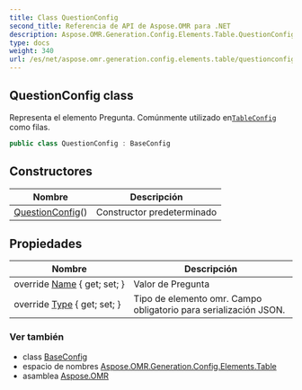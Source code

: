 ```yaml
---
title: Class QuestionConfig
second_title: Referencia de API de Aspose.OMR para .NET
description: Aspose.OMR.Generation.Config.Elements.Table.QuestionConfig clase. Representa el elemento Pregunta. Comúnmente utilizado enTableConfig como filas.
type: docs
weight: 340
url: /es/net/aspose.omr.generation.config.elements.table/questionconfig/
---
```

## QuestionConfig class

Representa el elemento Pregunta. Comúnmente utilizado en[`TableConfig`](../tableconfig/) como filas.

```csharp
public class QuestionConfig : BaseConfig
```

## Constructores

| Nombre | Descripción |
| --- | --- |
| [QuestionConfig](questionconfig/)() | Constructor predeterminado |

## Propiedades

| Nombre | Descripción |
| --- | --- |
| override [Name](../../aspose.omr.generation.config.elements.table/questionconfig/name/) { get; set; } | Valor de Pregunta |
| override [Type](../../aspose.omr.generation.config.elements.table/questionconfig/type/) { get; set; } | Tipo de elemento omr. Campo obligatorio para serialización JSON. |

### Ver también

* class [BaseConfig](../../aspose.omr.generation.config/baseconfig/)
* espacio de nombres [Aspose.OMR.Generation.Config.Elements.Table](../../aspose.omr.generation.config.elements.table/)
* asamblea [Aspose.OMR](../../)


